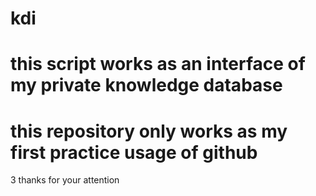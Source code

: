 # kdi
# this script works as an interface of my private knowledge database
# this repository only works as my first practice usage of github
3 thanks for your attention
